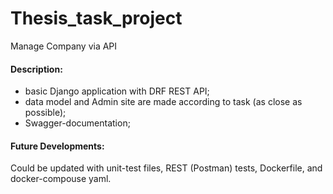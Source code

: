 # Thesis_task_project
Manage Company via API

#### Description:
- basic Django application with DRF REST API;
- data model and Admin site are made according to task (as close as possible);
- Swagger-documentation;

#### Future Developments:
Could be updated with unit-test files, REST (Postman) tests, Dockerfile, and docker-compouse yaml.
